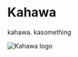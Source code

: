 # Kahawa
kahawa. kasomething

![Kahawa logo](https://vectr.com/tmp/d1XpUXcZ7H/c2OXenIWT0.svg?width=640&height=640&select=c2OXenIWT0page0)
